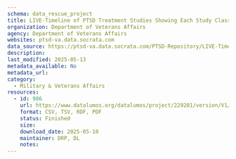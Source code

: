 ```yaml
---
schema: data_rescue_project 
title: LIVE-Timeline of PTSD Treatment Studies Showing Each Study Class
organization: Department of Veterans Affairs
agency: Department of Veterans Affairs
websites: ptsd-va.data.socrata.com
data_source: https://ptsd-va.data.socrata.com/PTSD-Repository/LIVE-Timeline-of-PTSD-Treatment-Studies-Showing-Ea/s6px-fwqq
description: 
last_modified: 2025-05-13
metadata_available: No
metadata_url: 
category:
  - Military & Veterans Affairs 
resources:
  - id: 986
    url: https://www.datalumos.org/datalumos/project/229201/version/V1/view
    format: CSV, TSV, RDF, PDF
    status: Finished
    size: 
    download_date: 2025-05-10
    maintainer: DRP, DL
    notes: 
---
```

